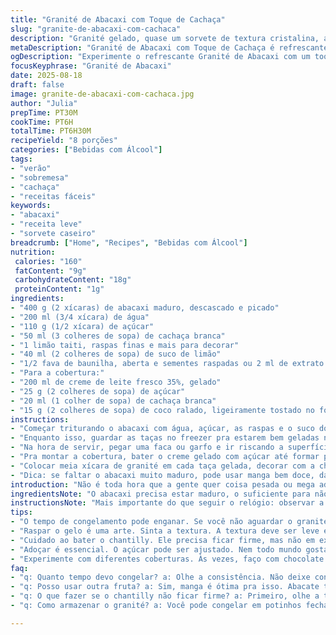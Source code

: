 ```yaml
---
title: "Granité de Abacaxi com Toque de Cachaça"
slug: "granite-de-abacaxi-com-cachaca"
description: "Granité gelado, quase um sorvete de textura cristalina, apoia-se no abacaxi maduro que explode aroma e frescor. Água, açúcar e um toque de cachaça branca entram no jogo no lugar do spiritueux d’érable, adicionando personalidade. Limão e baunilha arrematam com acidez e perfume. Chantilly batido junto à cachaça, leve e aerado, ganha coco tostado que traz crocância e sabor. Um método descontraído, que privilegia a observação: textura, aroma, cor. Seja paciente no congelador. E atenção ao bater o chantilly para não passar do ponto. Para refrescar mesmo em dias quentes, um convite pro verão brasileiro."
metaDescription: "Granité de Abacaxi com Toque de Cachaça é refrescante e leve, perfeito para dias quentes no Brasil. Um toque criativo de cachaça na receita."
ogDescription: "Experimente o refrescante Granité de Abacaxi com um toque de cachaça. Ideal para o verão brasileiro e perfeito para quem busca leveza."
focusKeyphrase: "Granité de Abacaxi"
date: 2025-08-18
draft: false
image: granite-de-abacaxi-com-cachaca.jpg
author: "Julia"
prepTime: PT30M
cookTime: PT6H
totalTime: PT6H30M
recipeYield: "8 porções"
categories: ["Bebidas com Álcool"]
tags:
- "verão"
- "sobremesa"
- "cachaça"
- "receitas fáceis"
keywords:
- "abacaxi"
- "receita leve"
- "sorvete caseiro"
breadcrumb: ["Home", "Recipes", "Bebidas com Álcool"]
nutrition: 
 calories: "160"
 fatContent: "9g"
 carbohydrateContent: "18g"
 proteinContent: "1g"
ingredients:
- "400 g (2 xícaras) de abacaxi maduro, descascado e picado"
- "200 ml (3/4 xícara) de água"
- "110 g (1/2 xícara) de açúcar"
- "50 ml (3 colheres de sopa) de cachaça branca"
- "1 limão taiti, raspas finas e mais para decorar"
- "40 ml (2 colheres de sopa) de suco de limão"
- "1/2 fava de baunilha, aberta e sementes raspadas ou 2 ml de extrato de baunilha"
- "Para a cobertura:"
- "200 ml de creme de leite fresco 35%, gelado"
- "25 g (2 colheres de sopa) de açúcar"
- "20 ml (1 colher de sopa) de cachaça branca"
- "15 g (2 colheres de sopa) de coco ralado, ligeiramente tostado no fogo"
instructions:
- "Começar triturando o abacaxi com água, açúcar, as raspas e o suco do limão mais a baunilha no liquidificador. Quer um creme homogêneo, meio leve, quase como um suco grosso. Depois, despejar numa travessa de vidro média (18 cm), cobrir com filme plástico pra evitar cheiro e se formar uma crosta dura. Congelar por cerca de 5 a 6 horas. O timing muda conforme seu freezer; o sinal é quando a superfície está firme mas dá para quebrar com um garfo, formando cristais. Não espere congelar tudo sólido tipo picolé, não quer isso aqui."
- "Enquanto isso, guardar as taças no freezer pra estarem bem geladas na hora de montar o prato – ajuda a manter o granité intacto na temperatura ambiente."
- "Na hora de servir, pegar uma faca ou garfo e ir riscando a superfície do gelo, quebrando em flocos bem soltos e fofos. A textura que busco é leve, como neve, não compacta nem cremosa demais. Voltar tudo pro freezer rapidinho para não derreter."
- "Pra montar a cobertura, bater o creme gelado com açúcar até formar picos firmes, aquela chantilly que segura a forma. No final, pingar a cachaça em fio, continuar batendo só pra incorporar sem perder a textura – aqui mora o truque pra achar o equilíbrio. Se exagerar no líquido, pode talhar ou ficar mole. Depois, reservar na geladeira até servir."
- "Colocar meia xícara de granité em cada taça gelada, decorar com a chantilly e polvilhar o coco tostado, que estala na boca e traz um sabor amanteigado e levemente caramelizado. Finalizar com raspas frescas de limão pra aroma. Servir imediatamente, antes que o gelo derreta."
- "Dica: se faltar o abacaxi muito maduro, pode usar manga bem doce, dá um resultado absurdo. O cachaça substitui o espírito de bordo, mas rum claro da Caribe funciona também. Se a chantilly não ficar firme, olha a temperatura do creme e cuidado pra não bater demais."
introduction: "Não é toda hora que a gente quer coisa pesada ou mega adocicada. Um granité refresca – aquele choque gelado, crocante e leve, que se desfaz na boca. Testei variações com várias frutas, mas o abacaxi maduro tem um frescor e acidez natural que corta o açúcar e o álcool na medida certa. Essa receita nasceu da ideia de usar a cachaça branca – brasileiríssima, aroma floral, que combina com o tropical. Baunilha não é só perfume, é um jeito de suavizar o ácido do limão. Gosto de texturear com coco tostado porque acrescenta crocância diferente, uma surpresa que funciona bem. Nada de pressa: o segredo do granité está em paciência no congelador e cuidado no bate-chantilly."
ingredientsNote: "O abacaxi precisa estar maduro, o suficiente para não ficar ácido demais ou duro. Se achou muito doce, ajustar o limão. Uso açúcar demerara, que dá uma cor clara e um sabor um pouco mais profundo que o branco. A cachaça pode ser substituída por rum branco ou até uma vodka de boa qualidade, mas prefiro a cachaça para manter identidade. A fava de baunilha traz aroma mais intenso que extrato, mas no dia a dia uso o extrato mesmo. O coco pode ser facilmente tostado numa frigideira seca, mexendo sempre para não queimar – esse passo transforma o sabor todo. O creme deve estar bem gelado para bater bem, senão nada de chantilly firme."
instructionsNote: "Mais importante do que seguir o relógio: observar a textura do granité. Deve congelar até firme mas não dura como um bloco; quebrar a superfície com um garfo ajuda a manter cristais finos. Bater o chantilly requer atenção, parar na hora certa para não virar manteiga. A adição da cachaça no creme traz um desafio: o álcool desestabiliza a gordura, por isso tem que pingar devagar e continuar batendo. Se passar, pode talhar. O coco tostado pode ser feito mesmo de última hora, para que mantenha frescor e crocância. Servir logo depois de montar para preservar as texturas geladas. Vale comprar taças altas ou potinhos com boa borda, facilita pegar o granité sem esforço."
tips:
- "O tempo de congelamento pode enganar. Se você não aguardar o granité ficar firme e quebrar os cristais, vai ficar muito congelado. Uma textura leve é a chave. Com um garfo, dê uma raspada na superfície e quebre bem. Se ficar duro igual pedra, não vai funcionar."
- "Raspar o gelo é uma arte. Sinta a textura. A textura deve ser leve e fofa, parecida com neve. Se não ficar assim, vai ser muito denso. Use uma faca se necessário, mas não se esqueça de voltar pro freezer rápido para não perder a forma."
- "Cuidado ao bater o chantilly. Ele precisa ficar firme, mas não em excesso. O creme muito quente não vai dar certo. Use creme bem gelado. Se perceber que não firmou, cheque se a temperatura real do creme está adequada. Melhor prever do que ter que refazer."
- "Adoçar é essencial. O açúcar pode ser ajustado. Nem todo mundo gosta da mesma doçura. O abacaxi maduro é bom, mas se estiver meio azedo, acrescente mais açúcar ou limão. Se tiver manga, pode usar no lugar. O resultado é incrível com o doce da fruta."
- "Experimente com diferentes coberturas. Às vezes, faço com chocolate ou amendoim tostado. Não precisa ser só o coco. Descubra o que funciona na sua casa. Pode ser legal pra variar, mas atenção ao sabor que já é forte pela cachaça."
faq:
- "q: Quanto tempo devo congelar? a: Olhe a consistência. Não deixe congelar demais. deve ficar firme, mas quebrar fácil com furador. Se não firmar, vai sair muito denso; procure testar."
- "q: Posso usar outra fruta? a: Sim, manga é ótima pra isso. Abacate também funciona, mas tente não ficar muito ácido. O sabor muda bastante, mas a textura do granité se mantém."
- "q: O que fazer se o chantilly não ficar firme? a: Primeiro, olhe a temperatura do creme; bem gelado, isso ajuda. Se talhar, pode fazer um novo ou tentar estabilizar com um pouco de leite condensado."
- "q: Como armazenar o granité? a: Você pode congelar em potinhos fechados ou cobertos. Ao pegar, sempre use um garfo. Se mudar o sabor, pode adicionar um toque de frutas; realça o gosto."

---
```

